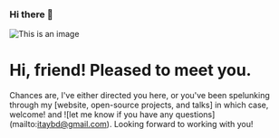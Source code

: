 ### Hi there 👋

<!--
**bdi2357/bdi2357** is a ✨ _special_ ✨ repository because its `README.md` (this file) appears on your GitHub profile.

Here are some ideas to get you started:

- 🔭 I’m currently working on ...
- 🌱 I’m currently learning ...
- 👯 I’m looking to collaborate on ...
- 🤔 I’m looking for help with ...
- 💬 Ask me about ...
- 📫 How to reach me: ...
- 😄 Pronouns: ...
- ⚡ Fun fact: ...
-->
![This is an image](https://github.com/bdi2357/bdi2357/ET1.png)
# Hi, friend! Pleased to meet you.
Chances are, I've either directed you here, or you've been spelunking through my [website, open-source projects, and talks] in which case, welcome!  and ![let me know if you have any questions] (mailto:itaybd@gmail.com). Looking forward to working with you!
